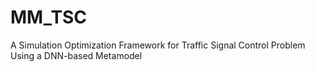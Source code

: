 # MM_TSC
A Simulation Optimization Framework for Traffic Signal Control Problem Using a DNN-based Metamodel

